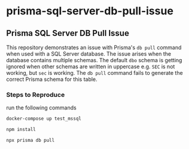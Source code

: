 # prisma-sql-server-db-pull-issue

## Prisma SQL Server DB Pull Issue
This repository demonstrates an issue with Prisma's `db pull` command when used with a SQL Server database. The issue arises when the database contains multiple schemas. The default `dbo` schema is getting ignored when other schemas are written in uppercase e.g. `SEC` is not working, but `sec` is working. The `db pull` command fails to generate the correct Prisma schema for this table.


### Steps to Reproduce
run the following commands
```bash 
docker-compose up test_mssql
```



```bash
npm install
``` 

```bash
npx prisma db pull
```